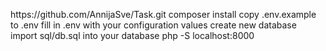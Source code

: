 
<p>https://github.com/AnnijaSve/Task.git<?p>
composer install
copy .env.example to .env
fill in .env with your configuration values
create new database
import sql/db.sql into your database
php -S localhost:8000
